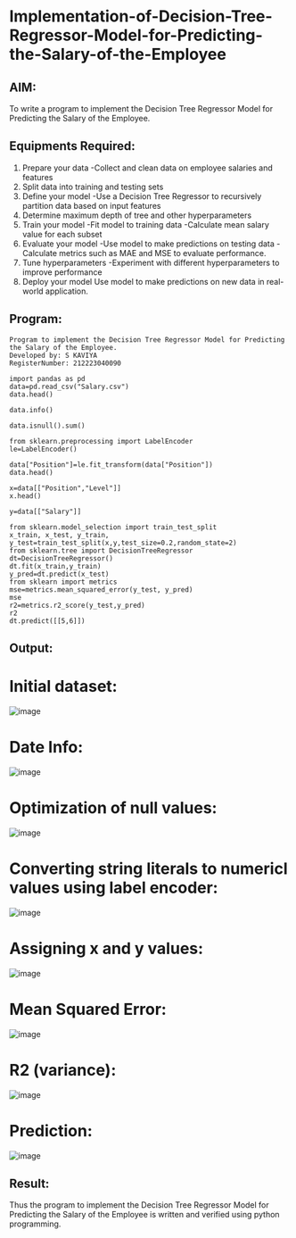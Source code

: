 # Implementation-of-Decision-Tree-Regressor-Model-for-Predicting-the-Salary-of-the-Employee

## AIM:
To write a program to implement the Decision Tree Regressor Model for Predicting the Salary of the Employee.

## Equipments Required:
1. Prepare your data -Collect and clean data on employee salaries and features
2. Split data into training and testing sets
3. Define your model -Use a Decision Tree Regressor to recursively partition data based on input features
4. Determine maximum depth of tree and other hyperparameters
5. Train your model -Fit model to training data -Calculate mean salary value for each subset
6. Evaluate your model -Use model to make predictions on testing data -Calculate metrics such as MAE and MSE to evaluate performance.
7. Tune hyperparameters -Experiment with different hyperparameters to improve performance
8. Deploy your model Use model to make predictions on new data in real-world application.
## Program:
```
Program to implement the Decision Tree Regressor Model for Predicting the Salary of the Employee.
Developed by: S KAVIYA
RegisterNumber: 212223040090

import pandas as pd
data=pd.read_csv("Salary.csv")
data.head()

data.info()

data.isnull().sum()

from sklearn.preprocessing import LabelEncoder
le=LabelEncoder()

data["Position"]=le.fit_transform(data["Position"])
data.head()

x=data[["Position","Level"]]
x.head()

y=data[["Salary"]]

from sklearn.model_selection import train_test_split
x_train, x_test, y_train, y_test=train_test_split(x,y,test_size=0.2,random_state=2)
from sklearn.tree import DecisionTreeRegressor
dt=DecisionTreeRegressor()
dt.fit(x_train,y_train)
y_pred=dt.predict(x_test)
from sklearn import metrics
mse=metrics.mean_squared_error(y_test, y_pred)
mse
r2=metrics.r2_score(y_test,y_pred)
r2
dt.predict([[5,6]])
```

## Output:
# Initial dataset:
![image](https://github.com/user-attachments/assets/57840af8-43b2-4f13-b0fe-73f51ea03fed)

# Date Info:
![image](https://github.com/user-attachments/assets/005b33ef-8296-42a9-ab7e-8b0c7d6bc033)

# Optimization of null values:
![image](https://github.com/user-attachments/assets/143bbe47-49b1-43b1-86a7-8e3e465bd556)

# Converting string literals to numericl values using label encoder:
![image](https://github.com/user-attachments/assets/27fb80d1-f7ed-4a7f-a70a-1be51422c30c)

# Assigning x and y values:
![image](https://github.com/user-attachments/assets/2c3163fd-ba03-44d9-b09b-146da4063149)

# Mean Squared Error:
![image](https://github.com/user-attachments/assets/18b8d40a-702a-4197-8f0e-38633808560a)

# R2 (variance):
![image](https://github.com/user-attachments/assets/154181f2-e28e-4e1c-8cb7-b9a2d110024d)

# Prediction:
![image](https://github.com/user-attachments/assets/949bcf4f-dffb-47f1-a3a0-04574c3b1e72)


## Result:
Thus the program to implement the Decision Tree Regressor Model for Predicting the Salary of the Employee is written and verified using python programming.
